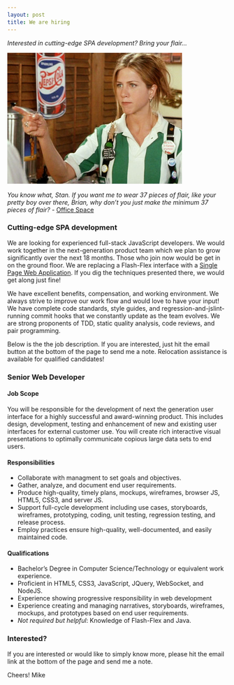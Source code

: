 ```yaml
---
layout: post
title: We are hiring
---
```

*Interested in cutting-edge SPA development? Bring your flair...*

![Bring your flair...](/images/2015-09-17-flair.jpg)

*You know what, Stan. If you want me to wear 37 pieces of flair, like
your pretty boy over there, Brian, why don’t you just make the minimum 37
pieces of flair?* - [Office Space](http://www.methodshop.com/2001/02/office-space-quotes.shtml)

### Cutting-edge SPA development
We are looking for experienced full-stack JavaScript developers.
We would work together in the next-generation product team which we plan to
grow significantly over the next 18 months. Those who join now would be get 
in on the ground floor.  We are replacing a Flash-Flex interface with a [Single Page Web Application](http://www.amazon.com/Single-Page-Applications-end---end/dp/1617290750). 
If you dig the techniques presented there, we would get along just fine!

We have excellent benefits, compensation, and working environment. 
We always strive to improve our work flow and would love to have your input!
We have complete code standards, style guides, and regression-and-jslint-running
commit hooks that we constantly update as the team evolves. We are strong proponents 
of TDD, static quality analysis, code reviews, and pair programming.

Below is the the job description.  If you are interested, just hit the email 
button at the bottom of the page to send me a note.  Relocation assistance is
available for qualified candidates!

### Senior Web Developer

#### Job Scope
You will be responsible for the development of next the generation user
interface for a highly successful and award-winning product.  This includes
design, development, testing and enhancement of new and existing user
interfaces for external customer use. You will create rich interactive visual
presentations to optimally communicate copious large data sets to end users.

#### Responsibilities
- Collaborate with managment to set goals and objectives.
- Gather, analyze, and document end user requirements.
- Produce high-quality, timely plans, mockups, wireframes, browser JS, HTML5, CSS3, and server JS.
- Support full-cycle development including use cases, storyboards,
  wireframes, prototyping, coding, unit testing, regression testing, 
  and release process.
- Employ practices ensure high-quality, well-documented, and easily maintained
  code.

#### Qualifications
- Bachelor’s Degree in Computer Science/Technology or equivalent work experience.
- Proficient in HTML5, CSS3, JavaScript, JQuery, WebSocket, and NodeJS.
- Experience showing progressive responsibility in web development
- Experience creating and managing narratives, storyboards, wireframes, mockups,
  and prototypes based on end user requirements.
- *Not required but helpful*: Knowledge of Flash-Flex and Java.

### Interested?

If you are interested or would like to simply know more, please hit the email
link at the bottom of the page and send me a note.

Cheers! Mike
